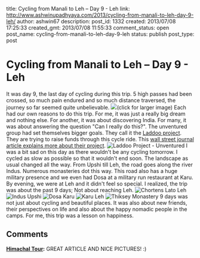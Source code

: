 title: Cycling from Manali to Leh – Day 9 - Leh
link: http://www.ashwinupadhyaya.com/2013/cycling-from-manali-to-leh-day-9-leh/
author: ashwin67
description: 
post_id: 1332
created: 2013/07/08 17:25:33
created_gmt: 2013/07/08 11:55:33
comment_status: open
post_name: cycling-from-manali-to-leh-day-9-leh
status: publish
post_type: post

# Cycling from Manali to Leh – Day 9 - Leh

It was day 9, the last day of cycling during this trip. 5 high passes had been crossed, so much pain endured and so much distance traversed, the journey so far seemed quite unbelievable. ![](https://lh5.googleusercontent.com/-ZJCuc8qBhXQ/UdqY-CtehNI/AAAAAAAADVs/j3kVrDOc_KI/s640/Elevation_manali_to_leh_Names.png)(click for larger image) Each had our own reasons to do this trip. For me, it was just a really big dream and nothing else. For another, it was about discovering India. For many, it was about answering the question "Can I really do this?". The unventured group had set themselves bigger goals. They call it the [Laddoo project](http://unventured.com/laddoo/). They are trying to raise funds through this cycle ride. This [wall street journal article explains more about their project](http://blogs.wsj.com/indiarealtime/2013/06/27/cycling-to-combat-child-malnutrition/). ![Laddoo Project - Unventured](http://unventured.com/laddoo/wp-content/uploads/2012/06/1-child-eating-laddoo.jpg) I was a bit sad on this day as there wouldn't be any cycling tomorrow. I cycled as slow as possible so that it wouldn't end soon. The landscape as usual changed all the way. From Upshi till Leh, the road goes along the river Indus. Numerous monasteries dot this way. This road also has a huge military presence and we even had Dosa at a military run restaurant at Karu. By evening, we were at Leh and it didn't feel so special. I realized, the trip was about the past 9 days; Not about reaching Leh. ![Chortens Lato Leh](https://lh6.googleusercontent.com/-safKuJJ0ecI/UdqnU6GUzqI/AAAAAAAADWE/TKrF1KnHng4/s800/ChortenLatoLeh.jpg) ![Indus Upshi](https://lh3.googleusercontent.com/-U9PuxAOAdwM/UdqnVK3YT3I/AAAAAAAADWM/tmBjU2zVvU4/s800/Indus.jpg) ![Dosa Karu](https://lh6.googleusercontent.com/-YsgT6az3XeM/UdqnU6mEdWI/AAAAAAAADWI/DkXD9vMFOHE/s800/Dosa.jpg) ![Karu Leh](https://lh3.googleusercontent.com/-tVlc3HWhOvY/UdqnVpk-jcI/AAAAAAAADWY/t5EE3SBgQtE/s800/RoadIndus.jpg) ![Thiksey Monastery](https://lh5.googleusercontent.com/-rQHzdCAOFGY/UdqnWPvaJCI/AAAAAAAADWc/XVm4t-Mtpv4/s800/Thiksey.jpg) 9 days was not just about cycling and beautiful places. It was also about new friends, their perspectives on life and also about the happy nomadic people in the camps. For me, this trip was a lesson on happiness.

## Comments

**[Himachal Tour](#289 "2014-01-06 11:52:41"):** GREAT ARTICLE AND NICE PICTURES! :)

